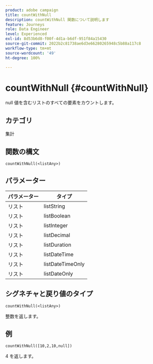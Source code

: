 ```yaml
---
product: adobe campaign
title: countWithNull
description: countWithNull 関数について説明します
feature: Journeys
role: Data Engineer
level: Experienced
exl-id: 8d53b6d8-f00f-4d1a-b6df-951f84a15430
source-git-commit: 2022b2c81738ae6d3e66280265948c5b88a117c8
workflow-type: tm+mt
source-wordcount: '49'
ht-degree: 100%

---
```


# countWithNull {#countWithNull}

null 値を含むリストのすべての要素をカウントします。

## カテゴリ

集計

## 関数の構文

`countWithNull(<listAny>)`

## パラメーター

| パラメーター | タイプ |
|-----------|------------------|
| リスト | listString |
| リスト | listBoolean |
| リスト | listInteger |
| リスト | listDecimal |
| リスト | listDuration |
| リスト | listDateTime |
| リスト | listDateTimeOnly |
| リスト | listDateOnly |

## シグネチャと戻り値のタイプ

`countWithNull(<listAny>)`

整数を返します。

## 例

`countWithNull([10,2,10,null])`

4 を返します。
